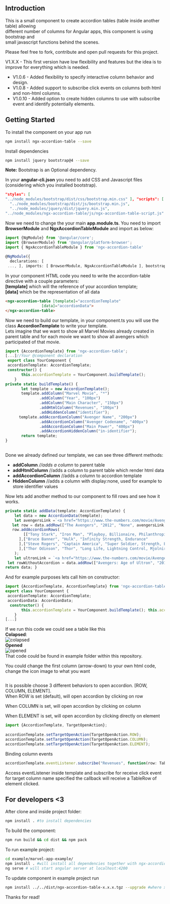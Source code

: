 
  
## Introduction  
  
This is a small component to create accordion tables (table inside another table) allowing  
different number of columns for Angular apps, this component is using bootstrap and  
small javascript functions behind the scenes.  
  
Please feel free to fork, contribute and open pull requests for this project.  
  
  V1.X.X - This first version have low flexibility and features but the idea is to improve for everything which is needed.  
*  V1.0.6 - Added flexibility to specify interactive column behavior and design.     
*  V1.0.8 - Added support to subscribe click events on columns both html and non-html columns.  
*  V1.0.10 - Added option to create hidden columns to use with subscribe event and identify potentially elements.  
  
## Getting Started  
  
To install the component on your app run  
  
```bash  
npm install ngx-accordion-table --save  
```  
Install dependencies  
```bash  
npm install jquery bootstrap@4 --save  
```  
**Note:** Bootstrap is an Optional dependency.  
  
In your **angular-cli.json** you need to add CSS and Javascript files (considering which you installed bootstrap).  
```json  
"styles": [    
"../node_modules/bootstrap/dist/css/bootstrap.min.css" ], "scripts": [    
  "../node_modules/bootstrap/dist/js/bootstrap.min.js",    
  "../node_modules/jquery/dist/jquery.min.js",    
"../node_modules/ngx-accordion-table/js/ngx-accordion-table-script.js" ]  
```  
  
Now we need to change the your main **app.module.ts**. You need to import **BrowserModule** and **NgxAccordionTableModule** and import as below:  
  
```typescript  
import {NgModule} from '@angular/core';  
import {BrowserModule} from '@angular/platform-browser';  
import { NgxAccordionTableModule } from 'ngx-accordion-table'  
  
@NgModule({  
  declarations: [  
 ..., ], imports: [ BrowserModule, NgxAccordionTableModule ], bootstrap: [YourComponent]})  
```  
In your component HTML code you need to write the accordion-table directive with a couple parameters:  
 **[template]** which will the reference of your accordion template;  
 **[data]** which be the representation of all data  
```html  
<ngx-accordion-table [template]="accordionTemplate"   
                [data]="accordionData">  
</ngx-accordion-table>  
```  
Now we need to build our template, in your component.ts you will use the class **AccordionTemplate** to write your template.  
Lets imagine that we want to show all Marvel Movies already created in parent table and for each movie we want to show all avengers which participated of that movie.  
```typescript  
import {AccordionTemplate} from 'ngx-accordion-table';   
[...]//Your @component declaration    
 export class YourComponent {   
 accordionTemplate: AccordionTemplate;    
 constructor() {    
       this.accordionTemplate = YourComponent.buildTemplate();    
    }    
private static buildTemplate() {    
       let template = new AccordionTemplate();    
       template.addColumn("Marvel Movie", "*")    
               .addColumn("Year", "100px")    
               .addColumn("Main Character", "150px")    
               .addHtmlColumn("Revenues", "100px")
               .addHiddenColumn("identifier");    
      template.addAccordionColumn("Avenger Name", "200px")    
               .addAccordionColumn("Avenger Codename", "400px")    
               .addAccordionColumn("Main Power", "400px")
               .addAccordionHiddenColumn("in-identifier");
	   return template;    
}  
  
```  
  
Done we already defined our template, we can see three different methods:  
* **addColumn** *//adds a column* to parent table  
* **addHtmlColumn** //adds a column to parent table which render html data  
* **addAccordionColumn** //adds a column to accordion template  
* **HiddenColumn** //adds a column with display:none, used for example to store identifier values
  
Now lets add another method to our component to fill rows and see how it works.  
```typescript  
private static addData(template: AccordionTemplate) {    
    let data = new AccordionData(template);    
    let avengersLink =`<a href="https://www.the-numbers.com/movie/Avengers-The-(2012)">$1,519,479,547</a>`   
   let row = data.addRow(["The Avengers", "2012", "None", avengersLink;]);    
   row.addAccordionRows(    
        [["Tony Stark", "Iron Man", "Playboy, Billionaire, Philanthropist"    
      ],["Bruce Banner", "Hulk", "Infinity Strength, Endurance"    
      ],["Steve Rogers", "Captain America", "Super Soldier, Strength, Endurance, Agility, Speed"    
      ],["Thor Odinson", "Thor", "Long Life, Lightning Control, Mjolnir, Super Strength, Speed, Endurance"]]    
    );    
    let ultronLink = `<a href="https://www.the-numbers.com/movie/Avengers-Age-of-Ultron#tab=summary">$1,408,218,722</a>`  
 let rowWithoutAccordion = data.addRow(["Avengers: Age of Ultron", "2015", "Iron Man"]);    
return data; }  
```  
And for example purposes lets call him on constructor:  
```typescript  
import {AccordionTemplate, AccordionTemplate} from 'ngx-accordion-table';   
export class YourComponent {   
 accordionTemplate: AccordionTemplate;    
 accordionData: AccordionData;  
  constructor() {    
       this.accordionTemplate = YourComponent.buildTemplate(); this.accordionData = YourComponent.addData(this.accordionTemplate)   
    }  
[...]  
```  
  
If we run this code we could see a table like this  
**Colapsed**:  
![colapsed](https://image.ibb.co/j0z61c/ngx_marvel_accordion_table_example_collapsed.png)  
**Opened**  
![opened](https://image.ibb.co/eJsn7H/ngx_marvel_accordion_table_example.png)  
That code could be found in example folder within this repository.  
  
  
You could change the first column (arrow-down) to your own html code, change the icon image to what you want    
 ```typescriptaccordionTemplate.setInteractiveColumn('<span class="your own-css"></span>")  
```  
  
It is possible choose 3 different behaviors to open accordion. [ROW, COLUMN, ELEMENT].  
When ROW is set (default), will open accordion by clicking on row  
  
When COLUMN is set, will open accordion by clicking on column  
  
When ELEMENT is set, will open accordion by clicking directly on element  
  
```typescript  
import {AccordionTemplate, TargetOpenAction};  
  
accordionTemplate.setTargetOpenAction(TargetOpenAction.ROW);  
accordionTemplate.setTargetOpenAction(TargetOpenAction.COLUMN);  
accordionTemplate.setTargetOpenAction(TargetOpenAction.ELEMENT);  
```  
  
Binding column events  
 ```typescript
 accordionTemplate.eventListener.subscribe("Revenues", function(row: TableRow) { });
 ```  
Access eventListener inside template and subscribe for receive click event for target column name specified the callback will receive a TableRow of element clicked.  

## For developers <3  

After clone and inside project folder:  
```bash  
npm install . #to install dependencies  
```  
To build the component:  
```bash  
npm run build && cd dist && npm pack  
```  
To run example project:  
```bash  
cd example/marvel-app-example/  
npm install . #will install all dependencies together with ngx-accordion-table component  
ng serve # will start angular server at localhost:4200  
```  
To update component in example project run  
```bash  
npm install ../../dist/ngx-accordion-table-x.x.x.tgz --upgrade #where x is the generated version  
```  
Thanks for read!